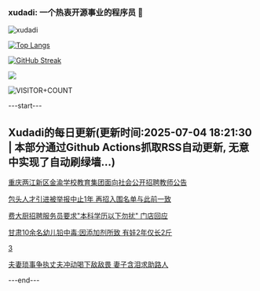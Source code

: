 ### xudadi: 一个热衷开源事业的程序员 👋

![xudadi](https://github-readme-stats-git-masterorgs-github-readme-stats-team.vercel.app/api?username=xudadi)

[![Top Langs](https://github-readme-stats.vercel.app/api/top-langs/?username=xudadi)](https://github.com/anuraghazra/github-readme-stats)

[![GitHub Streak](https://streak-stats.demolab.com?user=xudadi&locale=zh_Hans)](https://git.io/streak-stats)

![](https://raw.githubusercontent.com/xudadi/xudadi/main/assets/github-contribution-grid-snake.svg)

![VISITOR+COUNT](https://komarev.com/ghpvc/?username=xudadi&label=VISITOR+COUNT)


---start---

## Xudadi的每日更新(更新时间:2025-07-04 18:21:30 | 本部分通过Github Actions抓取RSS自动更新, 无意中实现了自动刷绿墙...)

[重庆两江新区金渝学校教育集团面向社会公开招聘教师公告](https://www.gongkaoleida.com/article/2490822)

[包头人才引进被举报中止1年 再招入围名单与此前一致](https://m.163.com/news/article/K3K718H905561G0D.html)

[费大厨招聘服务员要求"本科学历以下勿扰" 门店回应](https://m.163.com/news/article/K3K60D7S05345ARG.html)

[甘肃10余名幼儿铅中毒:因添加剂所致 有娃2年仅长2斤](https://m.163.com/news/article/K3KGON0R0514BE2Q.html)

[3](https://m.163.com/touch/news/sub/domestic)

[夫妻琐事争执丈夫冲动喝下敌敌畏 妻子含泪求助路人](https://m.163.com/news/article/K3KHVEGM051492T3.html)

---end---
